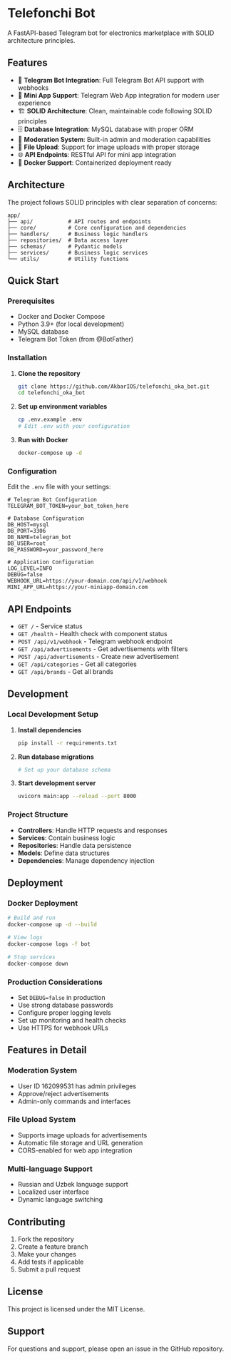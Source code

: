 # Telefonchi Bot

A FastAPI-based Telegram bot for electronics marketplace with SOLID architecture principles.

## Features

- 🤖 **Telegram Bot Integration**: Full Telegram Bot API support with webhooks
- 📱 **Mini App Support**: Telegram Web App integration for modern user experience
- 🏗️ **SOLID Architecture**: Clean, maintainable code following SOLID principles
- 🗄️ **Database Integration**: MySQL database with proper ORM
- 🔐 **Moderation System**: Built-in admin and moderation capabilities
- 📸 **File Upload**: Support for image uploads with proper storage
- 🌐 **API Endpoints**: RESTful API for mini app integration
- 🐳 **Docker Support**: Containerized deployment ready

## Architecture

The project follows SOLID principles with clear separation of concerns:

```
app/
├── api/           # API routes and endpoints
├── core/          # Core configuration and dependencies
├── handlers/      # Business logic handlers
├── repositories/  # Data access layer
├── schemas/       # Pydantic models
├── services/      # Business logic services
└── utils/         # Utility functions
```

## Quick Start

### Prerequisites

- Docker and Docker Compose
- Python 3.9+ (for local development)
- MySQL database
- Telegram Bot Token (from @BotFather)

### Installation

1. **Clone the repository**
   ```bash
   git clone https://github.com/AkbarIOS/telefonchi_oka_bot.git
   cd telefonchi_oka_bot
   ```

2. **Set up environment variables**
   ```bash
   cp .env.example .env
   # Edit .env with your configuration
   ```

3. **Run with Docker**
   ```bash
   docker-compose up -d
   ```

### Configuration

Edit the `.env` file with your settings:

```env
# Telegram Bot Configuration
TELEGRAM_BOT_TOKEN=your_bot_token_here

# Database Configuration
DB_HOST=mysql
DB_PORT=3306
DB_NAME=telegram_bot
DB_USER=root
DB_PASSWORD=your_password_here

# Application Configuration
LOG_LEVEL=INFO
DEBUG=false
WEBHOOK_URL=https://your-domain.com/api/v1/webhook
MINI_APP_URL=https://your-miniapp-domain.com
```

## API Endpoints

- `GET /` - Service status
- `GET /health` - Health check with component status
- `POST /api/v1/webhook` - Telegram webhook endpoint
- `GET /api/advertisements` - Get advertisements with filters
- `POST /api/advertisements` - Create new advertisement
- `GET /api/categories` - Get all categories
- `GET /api/brands` - Get all brands

## Development

### Local Development Setup

1. **Install dependencies**
   ```bash
   pip install -r requirements.txt
   ```

2. **Run database migrations**
   ```bash
   # Set up your database schema
   ```

3. **Start development server**
   ```bash
   uvicorn main:app --reload --port 8000
   ```

### Project Structure

- **Controllers**: Handle HTTP requests and responses
- **Services**: Contain business logic
- **Repositories**: Handle data persistence
- **Models**: Define data structures
- **Dependencies**: Manage dependency injection

## Deployment

### Docker Deployment

```bash
# Build and run
docker-compose up -d --build

# View logs
docker-compose logs -f bot

# Stop services
docker-compose down
```

### Production Considerations

- Set `DEBUG=false` in production
- Use strong database passwords
- Configure proper logging levels
- Set up monitoring and health checks
- Use HTTPS for webhook URLs

## Features in Detail

### Moderation System
- User ID 162099531 has admin privileges
- Approve/reject advertisements
- Admin-only commands and interfaces

### File Upload System
- Supports image uploads for advertisements
- Automatic file storage and URL generation
- CORS-enabled for web app integration

### Multi-language Support
- Russian and Uzbek language support
- Localized user interface
- Dynamic language switching

## Contributing

1. Fork the repository
2. Create a feature branch
3. Make your changes
4. Add tests if applicable
5. Submit a pull request

## License

This project is licensed under the MIT License.

## Support

For questions and support, please open an issue in the GitHub repository.